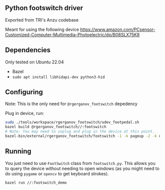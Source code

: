## Python footswitch driver

Exported from TRI's Anzu codebase

Meant for using the following device
<https://www.amazon.com/PCsensor-Customized-Computer-Multimedia-Photoelectric/dp/B08SLX75K8>

## Dependencies

Only tested on Ubuntu 22.04

- Bazel
- `sudo apt install libhidapi-dev python3-hid`

## Configuring

Note: This is the only need for `@rgerganov_footswitch` depedency

Plug in device, run:

```sh
sudo ./tools/workspace/rgerganov_footswitch/udev_footpedal.sh
bazel build @rgerganov_footswitch//:footswitch
# Note: You may need to unplug and plug in the device at this point.
bazel-bin/external/rgerganov_footswitch/footswitch -1 -k pageup -2 -k down -3 -k pagedown
```

## Running

You just need to use `FootSwitch` class from `footswitch.py`.
This allows you to query the device without needing to open windows (as you
might need to do using `pygame` or `opencv` to get keyboard strokes).

```sh
bazel run //:footswitch_demo
```
